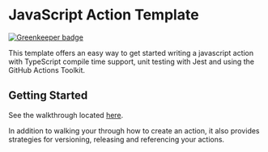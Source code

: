 # JavaScript Action Template

[![Greenkeeper badge](https://badges.greenkeeper.io/clarkbw/github-employees-only-action.svg)](https://greenkeeper.io/)

This template offers an easy way to get started writing a javascript action with TypeScript compile time support, unit testing with Jest and using the GitHub Actions Toolkit.

## Getting Started

See the walkthrough located [here](https://github.com/actions/toolkit/blob/master/docs/javascript-action.md).

In addition to walking your through how to create an action, it also provides strategies for versioning, releasing and referencing your actions.
